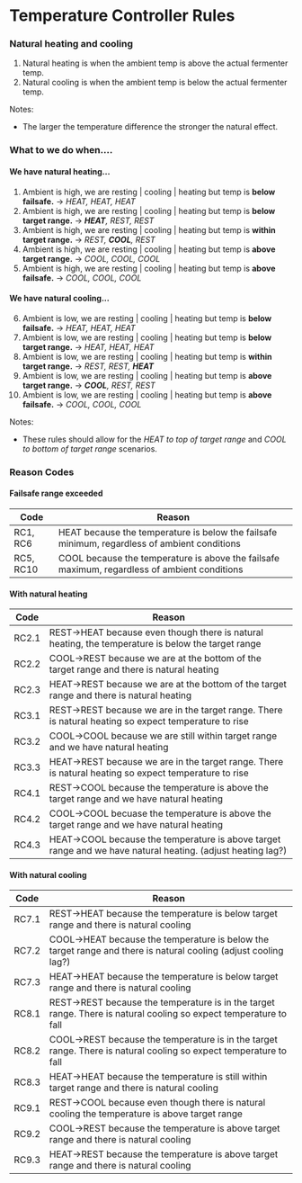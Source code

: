 # Temperature Controller Rules

### Natural heating and cooling
1. Natural heating is when the ambient temp is above the actual fermenter temp.
2. Natural cooling is when the ambient temp is below the actual fermenter temp.  

Notes:
* The larger the temperature difference the stronger the natural effect.  

### What to we do when....
#### We have natural heating...
1. Ambient is high, we are resting | cooling | heating but temp is **below failsafe.** -> *HEAT, HEAT, HEAT*
2. Ambient is high, we are resting | cooling | heating but temp is **below target range.** -> ***HEAT**, REST, REST*
3. Ambient is high, we are resting | cooling | heating but temp is **within target range.** ->  *REST, **COOL**, REST*
4. Ambient is high, we are resting | cooling | heating but temp is **above target range.** -> *COOL, COOL, COOL*
5. Ambient is high, we are resting | cooling | heating but temp is **above failsafe.** -> *COOL, COOL, COOL*
#### We have natural cooling...
6. Ambient is low, we are resting | cooling | heating but temp is **below failsafe.** -> *HEAT, HEAT, HEAT*
7. Ambient is low, we are resting | cooling | heating but temp is **below target range.** -> *HEAT, HEAT, HEAT*
8. Ambient is low, we are resting | cooling | heating but temp is **within target range.** -> *REST, REST, **HEAT***
9. Ambient is low, we are resting | cooling | heating but temp is **above target range.** -> ***COOL**, REST, REST*
10. Ambient is low, we are resting | cooling | heating but temp is **above failsafe.** -> *COOL, COOL, COOL*

Notes:
* These rules should allow for the *HEAT to top of target range* and *COOL to bottom of target range* scenarios.  

### Reason Codes
#### Failsafe range exceeded
| Code | Reason |
| ---- | ------ |
| RC1, RC6 | HEAT because the temperature is below the failsafe minimum, regardless of ambient conditions |
| RC5, RC10 | COOL because the temperature is above the failsafe maximum, regardless of ambient conditions |

#### With natural heating
| Code | Reason |
| ---- | ------ |
| RC2.1 | REST->HEAT because even though there is natural heating, the temperature is below the target range |
| RC2.2 | COOL->REST because we are at the bottom of the target range and there is natural heating |
| RC2.3 | HEAT->REST because we are at the bottom of the target range and there is natural heating |
| RC3.1 | REST->REST because we are in the target range.  There is natural heating so expect temperature to rise |
| RC3.2 | COOL->COOL because we are still within target range and we have natural heating |
| RC3.3 | HEAT->REST because we are in the target range.  There is natural heating so expect temperature to rise |
| RC4.1 | REST->COOL because the temperature is above the target range and we have natural heating |
| RC4.2 | COOL->COOL becuase the temperature is above the target range and we have natural heating |
| RC4.3 | HEAT->COOL because the temperature is above target range and we have natural heating.  (adjust heating lag?) |

#### With natural cooling
| Code | Reason |
| ---- | ------ |
| RC7.1 | REST->HEAT because the temperature is below target range and there is natural cooling |
| RC7.2 | COOL->HEAT because the temperature is below the target range and there is natural cooling (adjust cooling lag?) |
| RC7.3 | HEAT->HEAT because the temperature is below target range and there is natural cooling |
| RC8.1 | REST->REST because the temperature is in the target range.  There is natural cooling so expect temperature to fall |
| RC8.2 | COOL->REST because the temperature is in the target range.  There is natural cooling so expect temperature to fall |
| RC8.3 | HEAT->HEAT because the temperature is still within target range and there is natural cooling |
| RC9.1 | REST->COOL because even though there is natural cooling the temperature is above target range | 
| RC9.2 | COOL->REST because the temperature is above target range and there is natural cooling |
| RC9.3 | HEAT->REST because the temperature is above target range and there is natural cooling |





